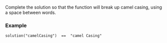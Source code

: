 Complete the solution so that the function will break up camel casing, using a space between words.

### Example 

```
solution("camelCasing")  ==  "camel Casing"
```